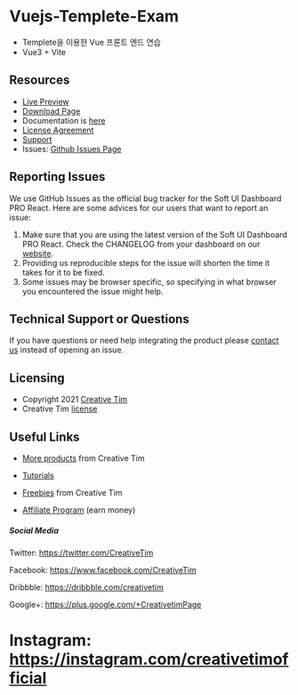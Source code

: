 # Vuejs-Templete-Exam
 - Templete을 이용한 Vue 프론트 엔드 연습
 - Vue3 + Vite

## Resources

- [Live Preview](https://demos.creative-tim.com/vue-soft-ui-dashboard/#/dashboard?ref=readme-vsud)
- [Download Page](https://www.creative-tim.com/product/vue-soft-ui-dashboard?ref=readme-vsud)
- Documentation is [here](https://www.creative-tim.com/learning-lab/vue/overview/soft-ui-dashboard/?ref=readme-vsud)
- [License Agreement](https://www.creative-tim.com/license?ref=readme-vsud)
- [Support](https://www.creative-tim.com/contact-us?ref=readme-vsud)
- Issues: [Github Issues Page](https://github.com/creativetimofficial/vue-soft-ui-dashboard/issues)

## Reporting Issues

We use GitHub Issues as the official bug tracker for the Soft UI Dashboard PRO React. Here are some advices for our users that want to report an issue:

1. Make sure that you are using the latest version of the Soft UI Dashboard PRO React. Check the CHANGELOG from your dashboard on our [website](https://www.creative-tim.com/product/vue-soft-ui-dashboard-pro?ref=readme-vsud).
2. Providing us reproducible steps for the issue will shorten the time it takes for it to be fixed.
3. Some issues may be browser specific, so specifying in what browser you encountered the issue might help.

## Technical Support or Questions

If you have questions or need help integrating the product please [contact us](https://www.creative-tim.com/contact-us?ref=readme-vsud) instead of opening an issue.

## Licensing

- Copyright 2021 [Creative Tim](https://www.creative-tim.com?ref=readme-vsud)
- Creative Tim [license](https://www.creative-tim.com/license?ref=readme-vsud)

## Useful Links

- [More products](https://www.creative-tim.com/templates?ref=readme-vsud) from Creative Tim

- [Tutorials](https://www.youtube.com/channel/UCVyTG4sCw-rOvB9oHkzZD1w)

- [Freebies](https://www.creative-tim.com/bootstrap-themes/free?ref=readme-vsud) from Creative Tim

- [Affiliate Program](https://www.creative-tim.com/affiliates/new?ref=readme-vsud) (earn money)

##### Social Media

Twitter: <https://twitter.com/CreativeTim>

Facebook: <https://www.facebook.com/CreativeTim>

Dribbble: <https://dribbble.com/creativetim>

Google+: <https://plus.google.com/+CreativetimPage>

Instagram: <https://instagram.com/creativetimofficial>
=======
